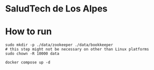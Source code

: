 # SaludTech de Los Alpes

# How to run

```
sudo mkdir -p ./data/zookeeper ./data/bookkeeper
# this step might not be necessary on other than Linux platforms
sudo chown -R 10000 data

docker compose up -d
```
